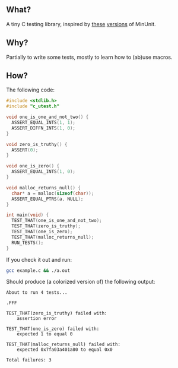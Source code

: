 ## What?

A tiny C testing library, inspired by [these](https://github.com/siu/minunit)
[versions](http://www.jera.com/techinfo/jtns/jtn002.html) of MinUnit.

## Why?

Partially to write some tests, mostly to learn how to (ab)use macros.

## How?

The following code:

```c
#include <stdlib.h>
#include "c_utest.h"

void one_is_one_and_not_two() {
  ASSERT_EQUAL_INTS(1, 1);
  ASSERT_DIFFN_INTS(1, 0);
}

void zero_is_truthy() {
  ASSERT(0);
}

void one_is_zero() {
  ASSERT_EQUAL_INTS(1, 0);
}

void malloc_returns_null() {
  char* a = malloc(sizeof(char));
  ASSERT_EQUAL_PTRS(a, NULL);
}

int main(void) {
  TEST_THAT(one_is_one_and_not_two);
  TEST_THAT(zero_is_truthy);
  TEST_THAT(one_is_zero);
  TEST_THAT(malloc_returns_null);
  RUN_TESTS();
}
```

If you check it out and run:

```bash
gcc example.c && ./a.out
```

Should produce (a colorized version of) the following output:

```
About to run 4 tests...

.FFF

TEST_THAT(zero_is_truthy) failed with:
	assertion error

TEST_THAT(one_is_zero) failed with:
	expected 1 to equal 0

TEST_THAT(malloc_returns_null) failed with:
	expected 0x7fa03a401a80 to equal 0x0

Total failures: 3
```

